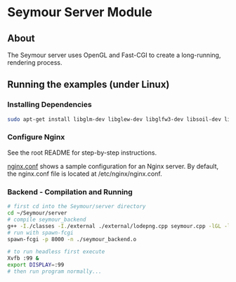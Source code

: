 # Seymour Server Module

## About

The Seymour server uses OpenGL and Fast-CGI to create a long-running, rendering process.

## Running the examples (under Linux)

### Installing Dependencies
```sh
sudo apt-get install libglm-dev libglew-dev libglfw3-dev libsoil-dev libjpeg-dev libfcgi-dev spawn-fcgi nginx xvfb g++ libassimp-dev openssl libssl-dev imagemagick
```

### Configure Nginx

See the root README for step-by-step instructions.

[nginx.conf](./nginx.conf) shows a sample configuration for an Nginx server. By default, the nginx.conf file is located at /etc/nginx/nginx.conf.

### Backend - Compilation and Running
```sh
# first cd into the Seymour/server directory
cd ~/Seymour/server
# compile seymour_backend 
g++ -I./classes -I./external ./external/lodepng.cpp seymour.cpp -lGL -lGLEW -lglfw -lSOIL -lassimp -ljpeg -lfcgi++ -lfcgi -lssl -lcrypto -o seymour_backend.o
# run with spawn-fcgi
spawn-fcgi -p 8000 -n ./seymour_backend.o

# to run headless first execute
Xvfb :99 &
export DISPLAY=:99
# then run program normally...
```
